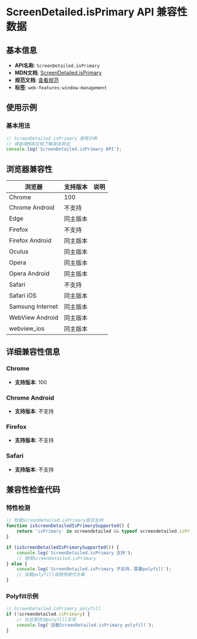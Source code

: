 # ScreenDetailed.isPrimary API 兼容性数据

## 基本信息

- **API名称**: `ScreenDetailed.isPrimary`
- **MDN文档**: [ScreenDetailed.isPrimary](https://developer.mozilla.org/docs/Web/API/ScreenDetailed/isPrimary)
- **规范文档**: [查看规范](https://w3c.github.io/window-management/#ref-for-dom-screendetailed-isprimary)
- **标签**: `web-features:window-management`

## 使用示例

### 基本用法

```javascript
// ScreenDetailed.isPrimary 使用示例
// 请查阅MDN文档了解具体用法
console.log('ScreenDetailed.isPrimary API');
```

## 浏览器兼容性

| 浏览器 | 支持版本 | 说明 |
|--------|----------|------|
| Chrome | 100 |  |
| Chrome Android | 不支持 |  |
| Edge | 同主版本 |  |
| Firefox | 不支持 |  |
| Firefox Android | 同主版本 |  |
| Oculus | 同主版本 |  |
| Opera | 同主版本 |  |
| Opera Android | 同主版本 |  |
| Safari | 不支持 |  |
| Safari iOS | 同主版本 |  |
| Samsung Internet | 同主版本 |  |
| WebView Android | 同主版本 |  |
| webview_ios | 同主版本 |  |

## 详细兼容性信息

### Chrome

- **支持版本**: 100

### Chrome Android

- **支持版本**: 不支持

### Firefox

- **支持版本**: 不支持

### Safari

- **支持版本**: 不支持

## 兼容性检查代码

### 特性检测

```javascript
// 检查ScreenDetailed.isPrimary是否支持
function isScreenDetailedIsPrimarySupported() {
    return 'isPrimary' in screendetailed && typeof screendetailed.isPrimary === 'function';
}

if (isScreenDetailedIsPrimarySupported()) {
    console.log('ScreenDetailed.isPrimary 支持');
    // 使用ScreenDetailed.isPrimary
} else {
    console.log('ScreenDetailed.isPrimary 不支持，需要polyfill');
    // 加载polyfill或使用替代方案
}
```

### Polyfill示例

```javascript
// ScreenDetailed.isPrimary polyfill
if (!screendetailed.isPrimary) {
    // 在这里添加polyfill实现
    console.log('加载ScreenDetailed.isPrimary polyfill');
}
```

